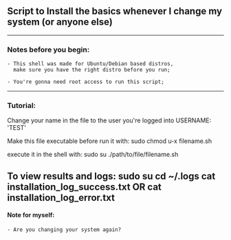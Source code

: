 ## Script to Install the basics whenever I change my system (or anyone else)

---
### Notes before you begin:
    - This shell was made for Ubuntu/Debian based distros,
      make sure you have the right distro before you run;
    
    - You're gonna need root access to run this script;
---

### Tutorial: 
Change your name in the file to the user you're logged into
    USERNAME: 'TEST'
    
Make this file executable before run it with:
    sudo chmod u-x filename.sh

execute it in the shell with:
    sudo su
    ./path/to/file/filename.sh

To view results and logs:
    sudo su
    cd ~/.logs
    cat installation_log_success.txt 
        OR
    cat installation_log_error.txt 
---
#### Note for myself: 
    - Are you changing your system again?
